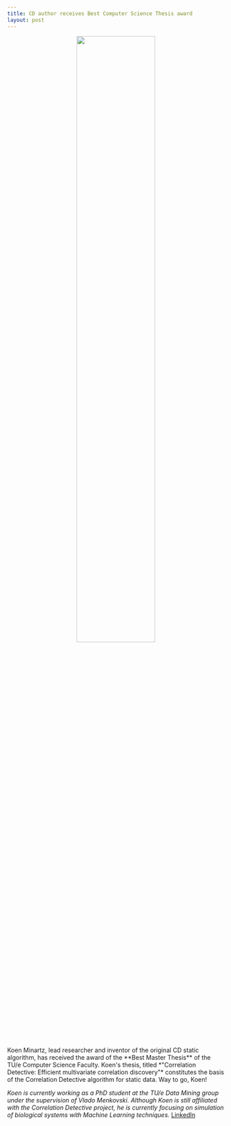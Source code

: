```yaml
---
title: CD author receives Best Computer Science Thesis award
layout: post
---
```

<div width="60%" style="text-align:center">
<img src="https://user-images.githubusercontent.com/100126005/193604200-6b653752-78ef-4deb-8fdc-657ce0287cad.jpg" width="60%">
</div>
Koen Minartz, lead researcher and inventor of the original CD static algorithm, has received the award of the **Best Master Thesis** of the TU/e Computer Science Faculty. Koen's thesis, titled *"Correlation Detective: Efficient multivariate correlation discovery"* constitutes the basis of the Correlation Detective algorithm for static data. Way to go, Koen!

<!-- more -->

*Koen is currently working as a PhD student at the TU/e Data Mining group under the supervision of Vlado Menkovski.*
*Although Koen is still affiliated with the Correlation Detective project, he is currently focusing on simulation of biological systems with Machine Learning techniques.*
[LinkedIn](https://www.linkedin.com/in/koen-minartz/)